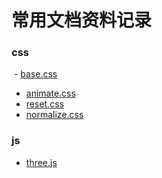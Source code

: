 # 常用文档资料记录
 ### css
  - [base.css]
  - [animate.css]
  - [reset.css]
  - [normalize.css]

 ### js
  - [three.js]

   [base.css]: <https://github.com/shenshuai89/store/blob/master/css/base.css>
   [animate.css]: <https://github.com/shenshuai89/store/blob/master/css/animate.css>
   [reset.css]: <https://github.com/shenshuai89/store/blob/master/css/reset.css>
   [normalize.css]: <https://github.com/shenshuai89/store/blob/master/css/normalize.css>
   [three.js]: <https://github.com/shenshuai89/store/blob/master/js/three.js>
